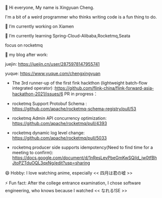 👋 Hi everyone, My name is Xingyuan Cheng.

I'm a bit of a weird programmer who thinks writing code is a fun thing to do.

 🔭 I’m currently working on Xiamen
 
 🌱 I’m currently learning Spring-Cloud-Alibaba,Rocketmq,Seata
 
 focus on rocketmq 

👯 my blog after work:

juejin: https://juejin.cn/user/2875978147955741

yuque: https://www.yuque.com/chengxingyuan


- The 3rd runner-up of the first fink hackthon (lightweight batch-flow integrated operator) :https://github.com/flink-china/flink-forward-asia-hackathon-2021/issues/6
PR in progress：

- rocketmq Support Protobuf Schema : https://github.com/apache/rocketmq-schema-registry/pull/53

- rocketmq Admin API concurrency optimization: https://github.com/apache/rocketmq/pull/4393

- rocketmq dynamic log level change: https://github.com/apache/rocketmq/pull/5033

- rocketmq producer side supports idempotency(Need to find time for a meeting to confirm): https://docs.google.com/document/d/1nResLevPbeGmKwSQiId_jw0tfBhJtoPZTduOQL3qxNg/edit?usp=sharing

😄 Hobby: I love watching anime, especially  << 四月は君の嘘 >>
 
⚡ Fun fact: After the college entrance examination, I chose software engineering, who knows because I watched << なれる!SE >>
